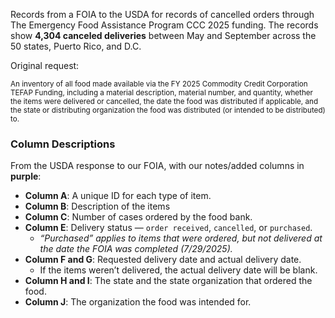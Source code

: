 Records from a FOIA to the USDA for records of cancelled orders through The Emergency Food Assistance Program CCC 2025 funding. The records show **4,304 canceled deliveries** between May and September across the 50 states, Puerto Rico, and D.C.

Original request: 

<sub>An inventory of all food made available via the FY 2025 Commodity Credit Corporation TEFAP Funding, including a material description, material number, and quantity, whether the items were delivered or cancelled, the date the food was distributed if applicable, and the state or distributing organization the food was distributed (or intended to be distributed) to.</sub>


### Column Descriptions
From the USDA response to our FOIA, with our notes/added columns in **purple**:

- **Column A**: A unique ID for each type of item.
- **Column B**: Description of the items
- **Column C**: Number of cases ordered by the food bank.
- **Column E**: Delivery status — `order received`, `cancelled`, or `purchased`.
  - *“Purchased” applies to items that were ordered, but not delivered at the date the FOIA was completed (7/29/2025).*
- **Column F and G**: Requested delivery date and actual delivery date.
  - If the items weren’t delivered, the actual delivery date will be blank.
- **Column H and I**: The state and the state organization that ordered the food.
- **Column J**: The organization the food was intended for.
